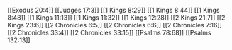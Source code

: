 [[Exodus 20:4]]
[[Judges 17:3]]
[[1 Kings 8:29]]
[[1 Kings 8:44]]
[[1 Kings 8:48]]
[[1 Kings 11:13]]
[[1 Kings 11:32]]
[[1 Kings 12:28]]
[[2 Kings 21:7]]
[[2 Kings 23:6]]
[[2 Chronicles 6:5]]
[[2 Chronicles 6:6]]
[[2 Chronicles 7:16]]
[[2 Chronicles 33:4]]
[[2 Chronicles 33:15]]
[[Psalms 78:68]]
[[Psalms 132:13]]
